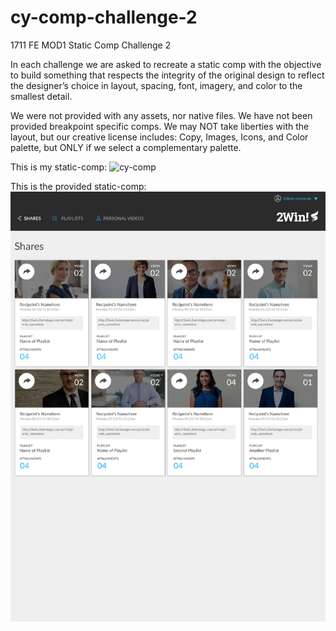 # cy-comp-challenge-2
1711 FE MOD1 Static Comp Challenge 2

In each challenge we are asked to recreate a static comp with the objective to build something that respects the integrity of the original design to reflect the designer’s choice in layout, spacing, font, imagery, and color to the smallest detail.

We were not provided with any assets, nor native files. We have not been provided breakpoint specific comps. We may NOT take liberties with the layout, but our creative license includes: Copy, Images, Icons, and Color palette, but ONLY if we select a complementary palette.

This is my static-comp:
![cy-comp](cy-comp-challenge1%20screenshot.png)


This is the provided static-comp:
![turing-comp](img/static-comp-challenge-2.jpg)
